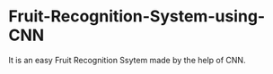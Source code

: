 # Fruit-Recognition-System-using-CNN
 It is an easy Fruit Recognition Ssytem made by the help of CNN.
